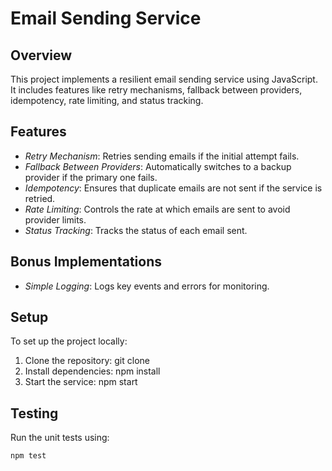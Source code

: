 # Email Sending Service

## Overview
This project implements a resilient email sending service using JavaScript. It includes features like retry mechanisms, fallback between providers, idempotency, rate limiting, and status tracking.

## Features
- *Retry Mechanism*: Retries sending emails if the initial attempt fails.
- *Fallback Between Providers*: Automatically switches to a backup provider if the primary one fails.
- *Idempotency*: Ensures that duplicate emails are not sent if the service is retried.
- *Rate Limiting*: Controls the rate at which emails are sent to avoid provider limits.
- *Status Tracking*: Tracks the status of each email sent.

## Bonus Implementations
- *Simple Logging*: Logs key events and errors for monitoring.

## Setup
To set up the project locally:
1. Clone the repository: git clone <repository-url>
2. Install dependencies: npm install
3. Start the service: npm start

## Testing
Run the unit tests using:
```bash
npm test